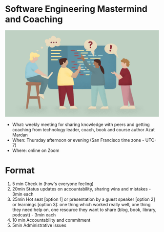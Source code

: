 # Software Engineering Mastermind and Coaching

![](swe-coaching.jpg)

* What: weekly meeting for sharing knowledge with peers and getting coaching from technology leader, coach, book and course author Azat Mardan
* When: Thursday afternoon or evening (San Francisco time zone - UTC-7)
* Where: online on Zoom

# Format

1. 5 min Check in (how's everyone feeling)
2. 20min Status updates on accountability, sharing wins and mistakes - 3min each
3. 25min Hot seat [option 1] or presentation by a guest speaker [option 2] or learnings [option 3]: one thing which worked really well, one thing they need help on, one resource they want to share (blog, book, library, podcast) - 3min each
5. 10 min Accountability and commitment
6. 5min Administrative issues


